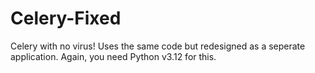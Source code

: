 # Celery-Fixed
Celery with no virus! Uses the same code but redesigned as a seperate application. Again, you need Python v3.12 for this.
